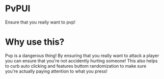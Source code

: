 # PvPUI
Ensure that you really want to pvp!

# Why use this?

Pvp is a dangerous thing! By ensuring that you really want to attack a player you can ensure that you're not accidently hurting someone! This also helps to curb auto clicking and features buttom randomization to make sure you're actually paying attention to what you press!